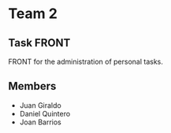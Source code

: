 # Team 2
## Task FRONT

FRONT for the administration of personal tasks.

## Members
- Juan Giraldo
- Daniel Quintero
- Joan Barrios
